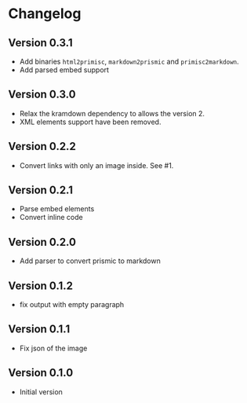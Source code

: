 # Changelog

## Version 0.3.1

- Add binaries `html2primisc`, `markdown2prismic` and `primisc2markdown`.
- Add parsed embed support

## Version 0.3.0

- Relax the kramdown dependency to allows the version 2.
- XML elements support have been removed.

## Version 0.2.2

- Convert links with only an image inside. See #1.

## Version 0.2.1

- Parse embed elements
- Convert inline code

## Version 0.2.0

- Add parser to convert prismic to markdown

## Version 0.1.2

- fix output with empty paragraph

## Version 0.1.1

- Fix json of the image

## Version 0.1.0

- Initial version
